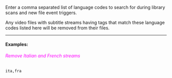 
Enter a comma separated list of language codes to search for during library scans and new file event triggers.

Any video files with subtitle streams having tags that match these language codes listed here will be removed from their files.

---

#### Examples:

###### <span style="color:magenta">Remove Italian and French streams</span>
```
ita,fra
```
